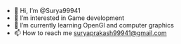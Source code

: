 - 👋 Hi, I’m @Surya99941
- 👀 I’m interested in Game development
- 🌱 I’m currently learning OpenGl and computer graphics
- 📫 How to reach me suryaprakash99941@gmail.com

<!---
Surya99941/Surya99941 is a ✨ special ✨ repository because its `README.md` (this file) appears on your GitHub profile.
You can click the Preview link to take a look at your changes.
--->
